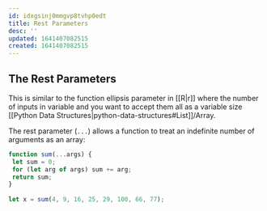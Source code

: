 ```yaml
---
id: idxgsinj0mmgvp8tvhp0edt
title: Rest Parameters
desc: ''
updated: 1641407082515
created: 1641407082515
---
```



## The Rest Parameters

This is similar to the function ellipsis parameter in [[R|r]] where the number of inputs in variable and you want to accept them all as a variable size [[Python Data Structures|python-data-structures#List]]/Array.

The rest parameter (`...`) allows a function to treat an indefinite number of arguments as an array:

```js
function sum(...args) {  
 let sum = 0;  
 for (let arg of args) sum += arg;  
 return sum;  
}  
  
let x = sum(4, 9, 16, 25, 29, 100, 66, 77);
```
